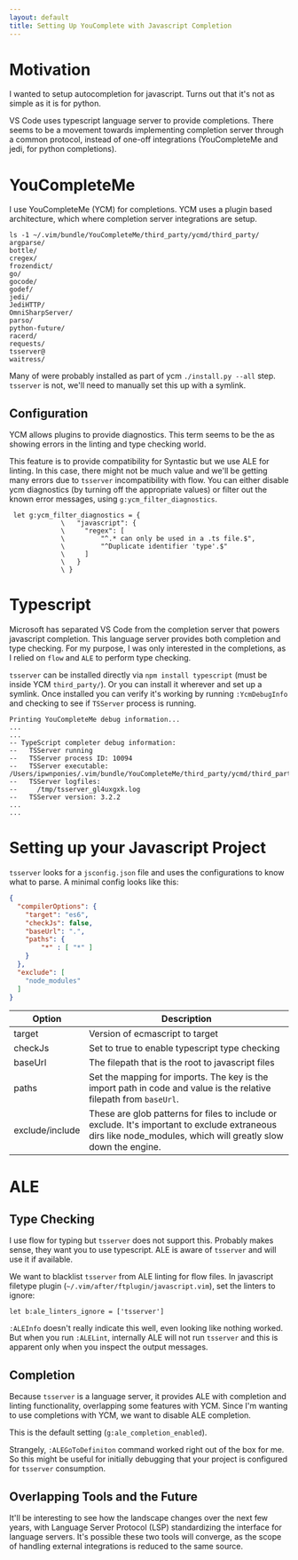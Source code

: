 ```yaml
---
layout: default
title: Setting Up YouComplete with Javascript Completion
---
```


# Motivation
I wanted to setup autocompletion for javascript.
Turns out that it's not as simple as it is for python.

VS Code uses typescript language server to provide completions.
There seems to be a movement towards implementing completion server through a common protocol,
instead of one-off integrations (YouCompleteMe and jedi, for python completions).

# YouCompleteMe
I use YouCompleteMe (YCM) for completions.
YCM uses a plugin based architecture, which where completion server integrations are setup.
```shell
ls -1 ~/.vim/bundle/YouCompleteMe/third_party/ycmd/third_party/
argparse/
bottle/
cregex/
frozendict/
go/
gocode/
godef/
jedi/
JediHTTP/
OmniSharpServer/
parso/
python-future/
racerd/
requests/
tsserver@
waitress/
```
Many of were probably installed as part of ycm `./install.py --all` step.
`tsserver` is not, we'll need to manually set this up with a symlink.

## Configuration
YCM allows plugins to provide diagnostics.
This term seems to be the as showing errors in the linting and type checking world.

This feature is to provide compatibility for Syntastic but we use ALE for linting.
In this case, there might not be much value and we'll be getting many errors due to `tsserver` incompatibility with flow.
You can either disable ycm diagnostics (by turning off the appropriate values) or filter out the known error messages, using `g:ycm_filter_diagnostics`.
```vim
 let g:ycm_filter_diagnostics = {
             \   "javascript": {
             \     "regex": [
             \         "^.* can only be used in a .ts file.$",
             \         "^Duplicate identifier 'type'.$"
             \     ]
             \   }
             \ }
```

# Typescript
Microsoft has separated VS Code from the completion server that powers javascript completion.
This language server provides both completion and type checking.
For my purpose, I was only interested in the completions, as I relied on `flow` and `ALE` to perform type checking.

`tsserver` can be installed directly via `npm install typescript` (must be inside YCM `third_party/`).
Or you can install it wherever and set up a symlink.
Once installed you can verify it's working by running `:YcmDebugInfo` and checking to see if `TSServer` process is running.
```
Printing YouCompleteMe debug information...
...
...
-- TypeScript completer debug information:
--   TSServer running
--   TSServer process ID: 10094
--   TSServer executable: /Users/ipwnponies/.vim/bundle/YouCompleteMe/third_party/ycmd/third_party/tsserver/bin/tsserver
--   TSServer logfiles:
--     /tmp/tsserver_gl4uxgxk.log
--   TSServer version: 3.2.2
...
...
```

# Setting up your Javascript Project
`tsserver` looks for a `jsconfig.json` file and uses the configurations to know what to parse.
A minimal config looks like this:
```json
{
  "compilerOptions": {
    "target": "es6",
    "checkJs": false,
    "baseUrl": ".",
    "paths": {
        "*" : [ "*" ]
    }
  },
  "exclude": [
    "node_modules"
  ]
}
```
Option | Description
| - | -|
target | Version of ecmascript to target
checkJs | Set to true to enable typescript type checking
baseUrl | The filepath that is the root to javascript files
paths | Set the mapping for imports. The key is the import path in code and value is the relative filepath from `baseUrl`.
exclude/include | These are glob patterns for files to include or exclude. It's important to exclude extraneous dirs like node_modules, which will greatly slow down the engine.

# ALE

## Type Checking
I use flow for typing but `tsserver` does not support this.
Probably makes sense, they want you to use typescript.
ALE is aware of `tsserver` and will use it if available.

We want to blacklist `tsserver` from ALE linting for flow files.
In javascript filetype plugin (`~/.vim/after/ftplugin/javascript.vim`), set the linters to ignore:
```vim
let b:ale_linters_ignore = ['tsserver']
```
`:ALEInfo` doesn't really indicate this well, even looking like nothing worked.
But when you run `:ALELint`, internally ALE will not run `tsserver` and this is apparent only when you inspect the output messages.

## Completion
Because `tsserver` is a language server, it provides ALE with completion and linting functionality, overlapping some features with YCM.
Since I'm wanting to use completions with YCM, we want to disable ALE completion.

This is the default setting (`g:ale_completion_enabled`).

Strangely, `:ALEGoToDefiniton` command worked right out of the box for me.
So this might be useful for initially debugging that your project is configured for `tsserver` consumption.

## Overlapping Tools and the Future
It'll be interesting to see how the landscape changes over the next few years, with Language Server Protocol (LSP)
standardizing the interface for language servers.
It's possible these two tools will converge, as the scope of handling external integrations is reduced to the same source.
